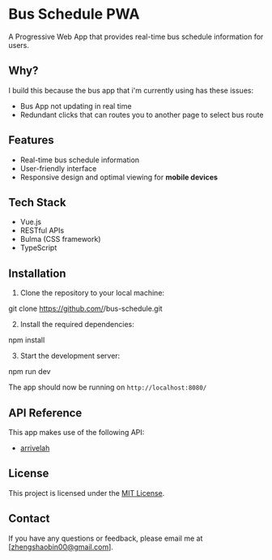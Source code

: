 # Bus Schedule PWA

A Progressive Web App that provides real-time bus schedule information for users.

## Why?

I build this because the bus app that i'm currently using has these issues:

- Bus App not updating in real time
- Redundant clicks that can routes you to another page to select bus route

## Features

- Real-time bus schedule information
- User-friendly interface
- Responsive design and optimal viewing for **mobile devices**

## Tech Stack

- Vue.js
- RESTful APIs
- Bulma (CSS framework)
- TypeScript

## Installation

1. Clone the repository to your local machine:

git clone https://github.com/<your-username>/bus-schedule.git

2. Install the required dependencies:

npm install

3. Start the development server:

npm run dev

The app should now be running on `http://localhost:8080/`

## API Reference

This app makes use of the following API:

- [arrivelah](https://github.com/cheeaun/arrivelah)

## License

This project is licensed under the [MIT License](https://github.com/Sh3lby007/vue-bus/blob/main/LICENSE).

## Contact

If you have any questions or feedback, please email me at [zhengshaobin00@gmail.com].
